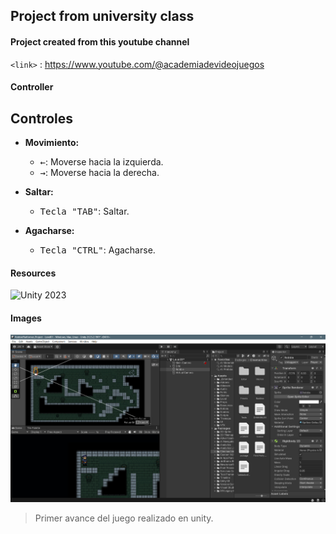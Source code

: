 ## Project from university class 

#### Project created from this youtube channel

`<link>` : <https://www.youtube.com/@academiadevideojuegos>


#### Controller

## Controles

- **Movimiento:**
  - <kbd>←</kbd>: Moverse hacia la izquierda.
  - <kbd>→</kbd>: Moverse hacia la derecha.

- **Saltar:**
  - <kbd>Tecla "TAB"</kbd>: Saltar.

- **Agacharse:**
  - <kbd>Tecla "CTRL"</kbd>: Agacharse.


#### Resources

![Unity 2023](https://img.shields.io/badge/Unity-2023.2.19f1-green)


#### Images

![](https://github.com/jmorales01/RobbiePlatformer_Project/blob/master/images/dev-player.png)

> Primer avance del juego realizado en unity.
